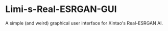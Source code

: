 # Limi-s-Real-ESRGAN-GUI
A simple (and weird) graphical user interface for Xintao's Real-ESRGAN AI.

